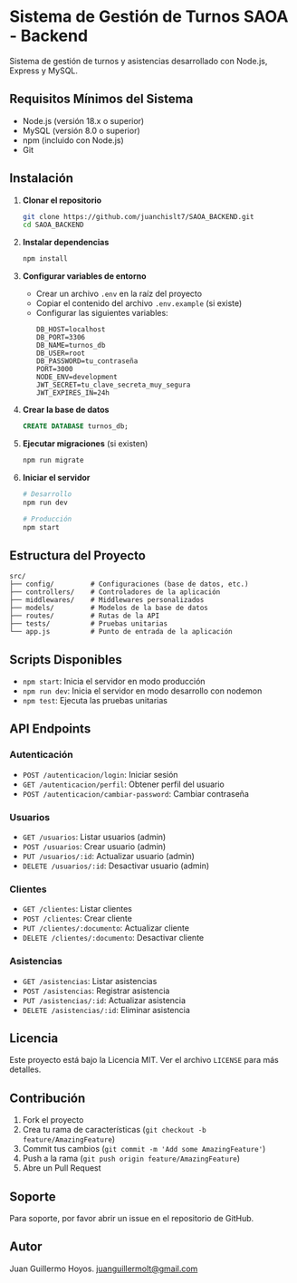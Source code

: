 # Sistema de Gestión de Turnos SAOA - Backend

Sistema de gestión de turnos y asistencias desarrollado con Node.js, Express y MySQL.

## Requisitos Mínimos del Sistema

- Node.js (versión 18.x o superior)
- MySQL (versión 8.0 o superior)
- npm (incluido con Node.js)
- Git

## Instalación

1. **Clonar el repositorio**
   ```bash
   git clone https://github.com/juanchislt7/SAOA_BACKEND.git
   cd SAOA_BACKEND
   ```

2. **Instalar dependencias**
   ```bash
   npm install
   ```

3. **Configurar variables de entorno**
   - Crear un archivo `.env` en la raíz del proyecto
   - Copiar el contenido del archivo `.env.example` (si existe)
   - Configurar las siguientes variables:
     ```env
     DB_HOST=localhost
     DB_PORT=3306
     DB_NAME=turnos_db
     DB_USER=root
     DB_PASSWORD=tu_contraseña
     PORT=3000
     NODE_ENV=development
     JWT_SECRET=tu_clave_secreta_muy_segura
     JWT_EXPIRES_IN=24h
     ```

4. **Crear la base de datos**
   ```sql
   CREATE DATABASE turnos_db;
   ```

5. **Ejecutar migraciones** (si existen)
   ```bash
   npm run migrate
   ```

6. **Iniciar el servidor**
   ```bash
   # Desarrollo
   npm run dev

   # Producción
   npm start
   ```

## Estructura del Proyecto

```
src/
├── config/         # Configuraciones (base de datos, etc.)
├── controllers/    # Controladores de la aplicación
├── middlewares/    # Middlewares personalizados
├── models/         # Modelos de la base de datos
├── routes/         # Rutas de la API
├── tests/          # Pruebas unitarias
└── app.js          # Punto de entrada de la aplicación
```

## Scripts Disponibles

- `npm start`: Inicia el servidor en modo producción
- `npm run dev`: Inicia el servidor en modo desarrollo con nodemon
- `npm test`: Ejecuta las pruebas unitarias

## API Endpoints

### Autenticación
- `POST /autenticacion/login`: Iniciar sesión
- `GET /autenticacion/perfil`: Obtener perfil del usuario
- `POST /autenticacion/cambiar-password`: Cambiar contraseña

### Usuarios
- `GET /usuarios`: Listar usuarios (admin)
- `POST /usuarios`: Crear usuario (admin)
- `PUT /usuarios/:id`: Actualizar usuario (admin)
- `DELETE /usuarios/:id`: Desactivar usuario (admin)

### Clientes
- `GET /clientes`: Listar clientes
- `POST /clientes`: Crear cliente
- `PUT /clientes/:documento`: Actualizar cliente
- `DELETE /clientes/:documento`: Desactivar cliente

### Asistencias
- `GET /asistencias`: Listar asistencias
- `POST /asistencias`: Registrar asistencia
- `PUT /asistencias/:id`: Actualizar asistencia
- `DELETE /asistencias/:id`: Eliminar asistencia

## Licencia

Este proyecto está bajo la Licencia MIT. Ver el archivo `LICENSE` para más detalles.

## Contribución

1. Fork el proyecto
2. Crea tu rama de características (`git checkout -b feature/AmazingFeature`)
3. Commit tus cambios (`git commit -m 'Add some AmazingFeature'`)
4. Push a la rama (`git push origin feature/AmazingFeature`)
5. Abre un Pull Request

## Soporte

Para soporte, por favor abrir un issue en el repositorio de GitHub. 

## Autor

Juan Guillermo Hoyos.
juanguillermolt@gmail.com